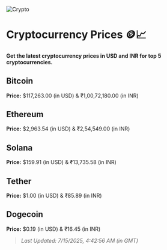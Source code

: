 
![Crypto](https://www.techguide.com.au/wp-content/uploads/2020/11/crypto3.jpeg)

# Cryptocurrency Prices 🪙📈

#### Get the latest cryptocurrency prices in USD and INR for top 5 cryptocurrencies.

## Bitcoin

**Price:** $117,263.00 (in USD) & ₹1,00,72,180.00 (in INR)

## Ethereum

**Price:** $2,963.54 (in USD) & ₹2,54,549.00 (in INR)

## Solana

**Price:** $159.91 (in USD) & ₹13,735.58 (in INR)

## Tether

**Price:** $1.00 (in USD) & ₹85.89 (in INR)

## Dogecoin

**Price:** $0.19 (in USD) & ₹16.45 (in INR)

> _Last Updated: 7/15/2025, 4:42:56 AM (in GMT)_
